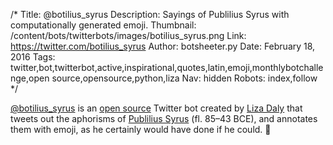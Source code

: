 /*
Title: @botilius_syrus
Description: Sayings of Publilius Syrus with computationally generated emoji.
Thumbnail: /content/bots/twitterbots/images/botilius_syrus.png
Link: https://twitter.com/botilius_syrus
Author: botsheeter.py
Date: February 18, 2016
Tags: twitter,bot,twitterbot,active,inspirational,quotes,latin,emoji,monthlybotchallenge,open source,opensource,python,liza
Nav: hidden
Robots: index,follow
*/

[@botilius_syrus](https://twitter.com/botilius_syrus) is an [open source](https://github.com/lizadaly/botilius_syrus) Twitter bot created by [Liza Daly](https://twitter.com/liza) that tweets out the aphorisms of [Publilius Syrus](https://en.wikipedia.org/wiki/Publilius_Syrus) (fl. 85–43 BCE), and annotates them with emoji, as he certainly would have done if he could. 🎁
